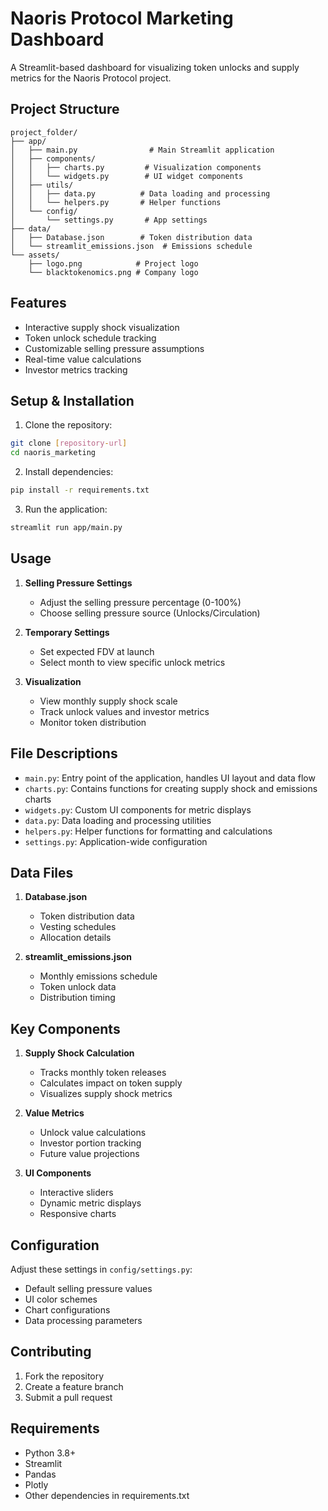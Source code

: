# Naoris Protocol Marketing Dashboard

A Streamlit-based dashboard for visualizing token unlocks and supply metrics for the Naoris Protocol project.

## Project Structure

```
project_folder/
├── app/
│   ├── main.py                # Main Streamlit application
│   ├── components/
│   │   ├── charts.py         # Visualization components
│   │   └── widgets.py        # UI widget components
│   ├── utils/
│   │   ├── data.py          # Data loading and processing
│   │   └── helpers.py       # Helper functions
│   └── config/
│       └── settings.py       # App settings
├── data/
│   ├── Database.json        # Token distribution data
│   └── streamlit_emissions.json  # Emissions schedule
└── assets/
    ├── logo.png            # Project logo
    └── blacktokenomics.png # Company logo
```

## Features

- Interactive supply shock visualization
- Token unlock schedule tracking
- Customizable selling pressure assumptions
- Real-time value calculations
- Investor metrics tracking

## Setup & Installation

1. Clone the repository:
```bash
git clone [repository-url]
cd naoris_marketing
```

2. Install dependencies:
```bash
pip install -r requirements.txt
```

3. Run the application:
```bash
streamlit run app/main.py
```

## Usage

1. **Selling Pressure Settings**
   - Adjust the selling pressure percentage (0-100%)
   - Choose selling pressure source (Unlocks/Circulation)

2. **Temporary Settings**
   - Set expected FDV at launch
   - Select month to view specific unlock metrics

3. **Visualization**
   - View monthly supply shock scale
   - Track unlock values and investor metrics
   - Monitor token distribution

## File Descriptions

- `main.py`: Entry point of the application, handles UI layout and data flow
- `charts.py`: Contains functions for creating supply shock and emissions charts
- `widgets.py`: Custom UI components for metric displays
- `data.py`: Data loading and processing utilities
- `helpers.py`: Helper functions for formatting and calculations
- `settings.py`: Application-wide configuration

## Data Files

1. **Database.json**
   - Token distribution data
   - Vesting schedules
   - Allocation details

2. **streamlit_emissions.json**
   - Monthly emissions schedule
   - Token unlock data
   - Distribution timing

## Key Components

1. **Supply Shock Calculation**
   - Tracks monthly token releases
   - Calculates impact on token supply
   - Visualizes supply shock metrics

2. **Value Metrics**
   - Unlock value calculations
   - Investor portion tracking
   - Future value projections

3. **UI Components**
   - Interactive sliders
   - Dynamic metric displays
   - Responsive charts

## Configuration

Adjust these settings in `config/settings.py`:
- Default selling pressure values
- UI color schemes
- Chart configurations
- Data processing parameters

## Contributing

1. Fork the repository
2. Create a feature branch
3. Submit a pull request

## Requirements

- Python 3.8+
- Streamlit
- Pandas
- Plotly
- Other dependencies in requirements.txt
